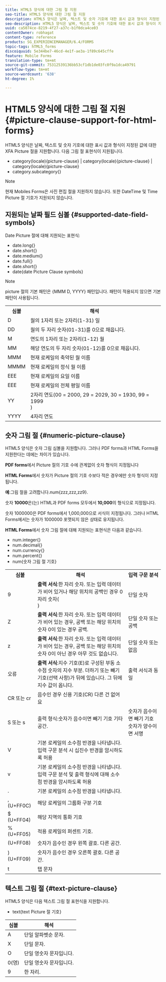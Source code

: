 ```yaml
---
title: HTML5 양식에 대한 그림 절 지원
seo-title: HTML5 양식에 대한 그림 절 지원
description: HTML5 양식은 날짜, 텍스트 및 숫자 기호에 대한 표시 값과 형식이 지정된 값에 대한 XFA Picture 절을 지원합니다.
seo-description: HTML5 양식은 날짜, 텍스트 및 숫자 기호에 대한 표시 값과 형식이 지정된 값에 대한 XFA Picture 절을 지원합니다.
uuid: ca5074ce-8219-4f27-a37c-b1f0dca4ce03
contentOwner: robhagat
content-type: reference
products: SG_EXPERIENCEMANAGER/6.4/FORMS
topic-tags: hTML5_forms
discoiquuid: 5e344be7-46cd-4e1f-ae3a-1f89c645cffe
feature: Mobile Forms
translation-type: tm+mt
source-git-commit: 75312539136bb53cf1db1de03fc0f9a1dca49791
workflow-type: tm+mt
source-wordcount: '638'
ht-degree: 1%

---
```



# HTML5 양식에 대한 그림 절 지원 {#picture-clause-support-for-html-forms}

HTML5 양식은 날짜, 텍스트 및 숫자 기호에 대한 표시 값과 형식이 지정된 값에 대한 XFA Picture 절을 지원합니다. 다음 그림 절 표현식이 지원됩니다.

* category(locale){picture-clause} | category(locale){picture-clause} | category(locale){picture-clause}
* category.subcategory{}

>[!NOTE]
>
>현재 Mobiles Forms은 사진 편집 절을 지원하지 않습니다. 또한 DateTime 및 Time Picture 절 기호가 지원되지 않습니다.

## 지원되는 날짜 필드 심볼 {#supported-date-field-symbols}

Date Picture 절에 대해 지원되는 표현식:

* date.long{}
* date.short{}
* date.medium{}
* date.full{}
* date.short{}
* date{date Picture Clause symbols}

>[!NOTE]
>
>picture 절의 기본 패턴은 {MMM D, YYYY} 패턴입니다. 패턴이 적용되지 않으면 기본 패턴이 사용됩니다.

<table> 
 <tbody>
  <tr>
   <th><strong>심볼</strong></th> 
   <th>해석</th> 
  </tr>
  <tr>
   <td>D</td> 
   <td>월의 1자리 또는 2자리(1-31) 일</td> 
  </tr>
  <tr>
   <td>DD</td> 
   <td>월의 두 자리 숫자(01-31)를 0으로 채웁니다.<br /> </td> 
  </tr>
  <tr>
   <td>M</td> 
   <td>연도의 1자리 또는 2자리(1-12) 월<br /> </td> 
  </tr>
  <tr>
   <td>MM</td> 
   <td>해당 연도의 두 자리 숫자(01-12)를 0으로 채웁니다.<br /> </td> 
  </tr>
  <tr>
   <td>MMM</td> 
   <td>현재 로케일의 축약된 월 이름<br /> </td> 
  </tr>
  <tr>
   <td>MMMM</td> 
   <td>현재 로케일의 정식 월 이름<br /> </td> 
  </tr>
  <tr>
   <td>EEE</td> 
   <td>현재 로케일의 요일 이름<br /> </td> 
  </tr>
  <tr>
   <td>EEE</td> 
   <td>현재 로케일의 전체 평일 이름<br /> </td> 
  </tr>
  <tr>
   <td>YY</td> 
   <td>2자리 연도(00 = 2000, 29 = 2029, 30 = 1930, 99 = 1999<br />) </td> 
  </tr>
  <tr>
   <td>YYYY</td> 
   <td>4자리 연도<br /> </td> 
  </tr>
 </tbody>
</table>

## 숫자 그림 절 {#numeric-picture-clause}

HTML5 양식은 숫자 그림 심볼을 지원합니다. 그러나 PDF forms과 HTML Forms을 지원한다는 데에는 차이가 있습니다.

**PDF forms**&#x200B;에서 Picture 절의 기호 수에 관계없이 숫자 형식이 지정됩니다

**HTML Forms**&#x200B;에서 숫자가 Picture 절의 기호 수보다 적은 경우에만 숫자 형식이 지정됩니다.

**예**:그림 절을 고려합니다.num{zzz,zzz,zz9}.

숫자 **10000**&#x200B;은(는) HTML과 PDF forms 모두에서 **10,000**&#x200B;의 형식으로 지정됩니다.

숫자 1000000은 PDF forms에서 1,000,000으로 서식이 지정됩니다. 그러나 HTML Forms에서는 숫자가 1000000 포맷되지 않은 상태로 유지됩니다.

**HTML Forms**&#x200B;에서 숫자 그림 절에 대해 지원되는 표현식은 다음과 같습니다.

* num.integer{}
* num.decimal{}
* num.currency{}
* num.percent{}
* num{숫자 그림 절 기호}

<table> 
 <tbody>
  <tr>
   <th><strong>심볼</strong></th> 
   <th><strong>해석</strong></th> 
   <th>입력 구문 분석</th> 
  </tr>
  <tr>
   <td>9</td> 
   <td><strong>출력 서식</strong>:한 자리 숫자. 또는 입력 데이터가 비어 있거나 해당 위치의 공백인 경우 0자리 숫자(<br />) </td> 
   <td>단일 숫자</td> 
  </tr>
  <tr>
   <td>Z</td> 
   <td><strong>출력 서식</strong>:한 자리 숫자. 또는 입력 데이터가 비어 있는 경우, 공백 또는 해당 위치의 숫자 0이 있는 경우 공백.<br /> </td> 
   <td>단일 숫자 또는 공백</td> 
  </tr>
  <tr>
   <td>z</td> 
   <td><strong>출력 서식</strong>:한 자리 숫자. 또는 입력 데이터가 비어 있는 경우, 공백 또는 해당 위치의 숫자 0이 아닌 경우 아무 것도 없습니다.<br /> </td> 
   <td>단일 숫자 또는 없음</td> 
  </tr>
  <tr>
   <td>오류</td> 
   <td><strong>출력 서식</strong>:지수 기호(E)로 구성된 부동 소수점 숫자의 지수 부분. 더하기 또는 빼기 기호(선택 사항)가 뒤에 있습니다. 그 뒤에 지수 값이 옵니다.<br /> </td> 
   <td>출력 서식과 동일</td> 
  </tr>
  <tr>
   <td>CR 또는 cr<br /> </td> 
   <td>음수인 경우 신용 기호(CR) 다른 건 없어요</td> 
   <td><br type="_moz" /> </td> 
  </tr>
  <tr>
   <td>S 또는 s<br /> </td> 
   <td>출력 형식:숫자가 음수이면 빼기 기호 기타 공간.<br /> </td> 
   <td>숫자가 음수이면 빼기 기호 숫자가 양수이면 서명</td> 
  </tr>
  <tr>
   <td>V</td> 
   <td>기본 로케일의 소수점 반경을 나타냅니다. 입력 구문 분석 시 십진수 반경을 암시하도록 허용</td> 
   <td><br type="_moz" /> </td> 
  </tr>
  <tr>
   <td>v</td> 
   <td>기본 로케일의 소수점 반경을 나타냅니다. 입력 구문 분석 및 출력 형식에 대해 소수점 반경을 암시하도록 허용</td> 
   <td><br type="_moz" /> </td> 
  </tr>
  <tr>
   <td>.</td> 
   <td>기본 로케일의 소수점 반경을 나타냅니다.</td> 
   <td><br type="_moz" /> </td> 
  </tr>
  <tr>
   <td>, (U+FF0C)</td> 
   <td>해당 로케일의 그룹화 구분 기호</td> 
   <td><br type="_moz" /> </td> 
  </tr>
  <tr>
   <td>$ (U+FF04)</td> 
   <td>해당 지역의 통화 기호</td> 
   <td><br type="_moz" /> </td> 
  </tr>
  <tr>
   <td>% (U+FF05)</td> 
   <td>적용 로케일의 퍼센트 기호.</td> 
   <td><br type="_moz" /> </td> 
  </tr>
  <tr>
   <td>(U+FF08)</td> 
   <td>숫자가 음수인 경우 왼쪽 괄호. 다른 공간.</td> 
   <td><br type="_moz" /> </td> 
  </tr>
  <tr>
   <td>) (U+FF09)</td> 
   <td>숫자가 음수인 경우 오른쪽 괄호. 다른 공간.</td> 
   <td><br type="_moz" /> </td> 
  </tr>
  <tr>
   <td>t</td> 
   <td>탭 문자</td> 
   <td><br type="_moz" /> </td> 
  </tr>
 </tbody>
</table>

## 텍스트 그림 절 {#text-picture-clause}

HTML5 양식은 다음 텍스트 그림 절 표현식을 지원합니다.

* text{text Picture 절 기호}

| **심볼** | **해석** |
|---|---|
| A | 단일 알파벳순 문자. |
| X | 단일 문자. |
| O | 단일 영숫자 문자입니다. |
| 0(영) | 단일 영숫자 문자입니다. |
| 9 | 한 자리. |

